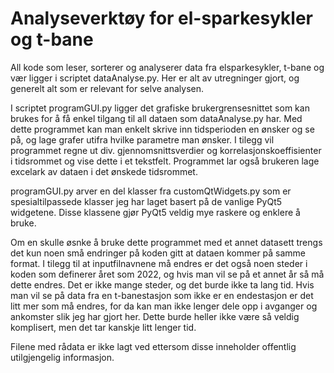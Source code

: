 # Analyseverktøy for el-sparkesykler og t-bane

All kode som leser, sorterer og analyserer data fra elsparkesykler, t-bane og vær ligger 
i scriptet dataAnalyse.py. Her er alt av utregninger gjort, og generelt alt som er
relevant for selve analysen.

I scriptet programGUI.py ligger det grafiske brukergrensesnittet som kan brukes
for å få enkel tilgang til all dataen som dataAnalyse.py har.
Med dette programmet kan man enkelt skrive inn tidsperioden en ønsker og se på, og lage 
grafer utifra hvilke parametre man ønsker. I tilegg vil programmet regne ut div. gjennomsnittsverdier
og korrelasjonskoeffisienter i tidsrommet og vise dette i et tekstfelt. Programmet lar også
brukeren lage excelark av dataen i det ønskede tidsrommet.

programGUI.py arver en del klasser fra customQtWidgets.py som er 
spesialtilpassede klasser jeg har laget basert på de vanlige PyQt5 widgetene. Disse klassene gjør PyQt5
veldig mye raskere og enklere å bruke.

Om en skulle øsnke å bruke dette programmet med et annet datasett trengs det kun noen små endringer på koden
gitt at dataen kommer på samme format. I tilegg til at inputfilnavnene må endres er det også noen
steder i koden som definerer året som 2022, og hvis man vil se på et annet år så må dette endres. Det er ikke mange
steder, og det burde ikke ta lang tid. Hvis man vil se på data fra en t-banestasjon som ikke er en endestasjon
er det litt mer som må endres, for da kan man ikke lenger dele opp i avganger og ankomster slik jeg har gjort her.
Dette burde heller ikke være så veldig komplisert, men det tar kanskje litt lenger tid.

Filene med rådata er ikke lagt ved ettersom disse inneholder offentlig utilgjengelig informasjon.
